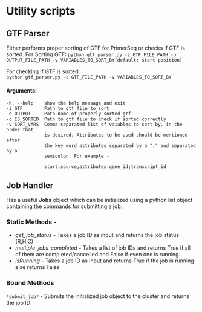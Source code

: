 # Utility scripts
## GTF Parser

Either performs proper sorting of GTF for PrimerSeq or checks if GTF is sorted.
For Sorting GTF: 
```python gtf_parser.py -i GTF_FILE_PATH -o OUTPUT_FILE_PATH -v VARIABLES_TO_SORT_BY(default: start position)```

For checking if GTF is sorted:  
```python gtf_parser.py -c GTF_FILE_PATH -v VARIABLES_TO_SORT_BY```


#### Arguments:
   
    -h, --help    show the help message and exit
    -i GTF        Path to gtf file to sort
    -o OUTPUT     Path name of properly sorted gtf
    -c IS_SORTED  Path to gtf file to check if sorted correctly
    -v SORT_VARS  Comma separated list of vaiables to sort by, in the order that
                  is desired. Attributes to be used should be mentioned after
                  the key word attributes separated by a ":" and separated by a
                  semicolon. For example -
    
                  start,source,attributes:gene_id;transcript_id



## Job Handler

Has a useful **Jobs** object which can be initialized using a python list object containing the commands for submitting a job.

### Static Methods -
* *get_job_status* - Takes a job ID as input and returns the job status (R,H,C)
* *multiple_jobs_completed* - Takes a list of job IDs and returns True if all of them are completed/cancelled and False if even one is running.
* *isRunning* - Takes a job ID as input and returns True if the job is running else returns False

### Bound Methods
`*submit_job*` - Submits the initialized job object to the cluster and returns the job ID
